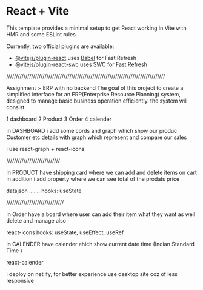 # React + Vite

This template provides a minimal setup to get React working in Vite with HMR and some ESLint rules.

Currently, two official plugins are available:

- [@vitejs/plugin-react](https://github.com/vitejs/vite-plugin-react/blob/main/packages/plugin-react/README.md) uses [Babel](https://babeljs.io/) for Fast Refresh
- [@vitejs/plugin-react-swc](https://github.com/vitejs/vite-plugin-react-swc) uses [SWC](https://swc.rs/) for Fast Refresh




///////////////////////////////////////////////////////////////////////////////////

Assignment :- ERP with no backend 
The goal of this oroject to create a simplified interface for an ERP(Enterprise Resource Planning)
system, designed to manage basic business operation efficiently. the system will consist:


1 dashboard 
2 Product 
3 Order
4 calender



in DASHBOARD i add some cords and graph which show our produc Customer etc details 
with graph which represent and compare our sales

i use react-graph + react-icons 

////////////////////////////


in PRODUCT have shipping card where we can add and delete items on cart 
in addition i add property where we can see total of the prodats price

datajson .......
hooks: useState 

//////////////////////////////

in Order have a board where user can add their item what they want as well delete and manage also

react-icons 
hooks: useState, useEffect, useRef


in CALENDER have calender ehich show current date time (Indian Standard Time )

react-calender 




i deploy on netlify, for better experience use desktop site 
coz of less responsive 




